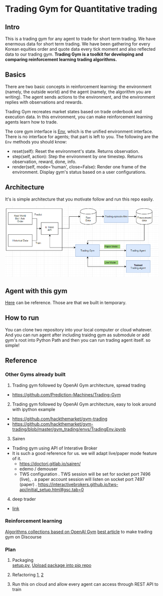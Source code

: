 # Trading Gym for Quantitative trading

## Intro

This is a trading gym for any agent to trade for short term trading. We have enermous data for short term trading. We have been gathering for every Korean equities order and quote data every tick moment and also reflected data to our trading gym. **Trading Gym is a toolkit for developing and comparing reinforcement learning trading algorithms.**


## Basics

There are two basic concepts in reinforcement learning: the environment (namely, the outside world) and the agent (namely, the algorithm you are writing). The agent sends actions to the environment, and the environment replies with observations and rewards.

 Trading Gym recreates market states based on trade orderbook and execution data. In this environment, you can make reinforcement learning agents learn how to trade.

The core gym interface is [Env](https://github.com/openai/gym/blob/master/gym/core.py), which is the unified environment interface. There is no interface for agents; that part is left to you. The following are the `Env` methods you should know:



- reset(self): Reset the environment's state. Returns observation.
- step(self, action): Step the environment by one timestep. Returns observation, reward, done, info.
- render(self, mode='human', close=False): Render one frame of the environment. Display gym's status based on a user configurations.



## Architecture
It's is simple architecture that you motivate follow and run this repo easily.

![](/materials/architecture.png)

## Agent with this gym
[Here](https://github.com/6-Billionaires/trading-agent) can be reference. Those are that we built in temporary.


## How to run
You can clone two repository into your local computer or cloud whatever. And you can run agent after including traidng gym as submodule or add gym's root into Python Path and then you can run trading agent itself. so simple!



## Reference

### Other Gyms already built
1. Trading gym followed by OpenAI Gym architecture, spread trading
- https://github.com/Prediction-Machines/Trading-Gym

2. Trading gym followed by OpenAI Gym architecture, easy to look around with ipython example
- https://github.com/hackthemarket/gym-trading
- https://github.com/hackthemarket/gym-trading/blob/master/gym_trading/envs/TradingEnv.ipynb

3. Sairen
- Trading gym using API of Interative Broker  
- It is such a good reference for us. we will adapt live/paper mode feature of it.
    - https://doctorj.gitlab.io/sairen/
    - edemo / demouser
    * TWS configuration
        . TWS session will be set for socket port 7496 (live),
        . a paper account session will listen on socket port 7497 (paper)
        . https://interactivebrokers.github.io/tws-api/initial_setup.html#gsc.tab=0
4. deep trader
- [link](https://github.com/deependersingla/deep_trader)

### Reinforcement learning
[Algorithms collections based on OpenAI Gym](https://github.com/rll/rllab)
[best article](https://discuss.openai.com/t/gym-and-agent-for-algorithmic-stock-and-cryptocurrency-trading/519/23) to make trading gym on Discourse

### Plan

1. Packaging  
  [setup.py](https://www.digitalocean.com/community/tutorials/how-to-write-modules-in-python-3#accessing-modules-from-another-directory), [Upload package into pip repo ](https://stackoverflow.com/questions/15746675/how-to-write-a-python-module-package)
2. Refactoring
  [1](http://docs.python-guide.org/en/latest/writing/structure/), [2](https://jeffknupp.com/blog/2014/02/04/starting-a-python-project-the-right-way/)

3. Run this on cloud and allow every agent can access through REST API to train
